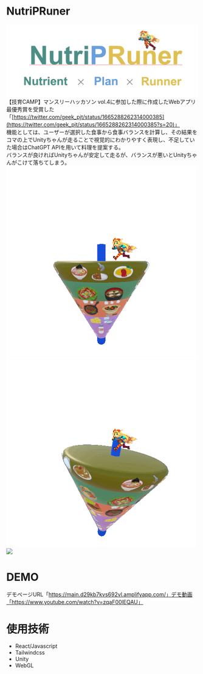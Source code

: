 # NutriPRuner
![picture 1](Readme_img/NutriPRuner.png)  
【技育CAMP】マンスリーハッカソン vol.4に参加した際に作成したWebアプリ  
最優秀賞を受賞した「[https://twitter.com/geek_pjt/status/1665288262314000385](https://twitter.com/geek_pjt/status/1665288262314000385?s=20)」  
機能としては、ユーザーが選択した食事から食事バランスを計算し、その結果をコマの上でUnityちゃんが走ることで視覚的にわかりやすく表現し、不足していた場合はChatGPT APIを用いて料理を提案する。  
バランスが良ければUnityちゃんが安定して走るが、バランスが悪いとUnityちゃんがこけて落ちてしまう。
<img src="Readme_img/Koma_seiten.gif">
<img src="Readme_img/Koma_gura.gif">
<img src="Readme_img/koma_falldown.gif">
# DEMO
デモページURL「https://main.d29kb7kvs692vl.amplifyapp.com/」デモ動画「https://www.youtube.com/watch?v=zqaF00lEQAU」

# 使用技術
* React/Javascript
* Tailwindcss
* Unity
* WebGL

